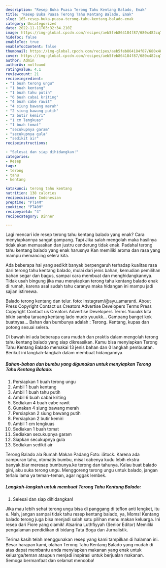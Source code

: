 ```yaml
---
description: "Resep Buka Puasa Terong Tahu Kentang Balado, Enak"
title: "Resep Buka Puasa Terong Tahu Kentang Balado, Enak"
slug: 165-resep-buka-puasa-terong-tahu-kentang-balado-enak
category: Uncategorized
date: 2022-11-11T03:32:34.210Z
image: https://img-global.cpcdn.com/recipes/aeb5feb864184f87/680x482cq70/terong-tahu-kentang-balado-foto-resep-utama.jpg
hideToc: false
enableToc: true
enableTocContent: false
thumbnail: https://img-global.cpcdn.com/recipes/aeb5feb864184f87/680x482cq70/terong-tahu-kentang-balado-foto-resep-utama.jpg
cover: https://img-global.cpcdn.com/recipes/aeb5feb864184f87/680x482cq70/terong-tahu-kentang-balado-foto-resep-utama.jpg
author: Admin
authorAv: notfound
ratingvalue: 4.1
reviewcount: 21
recipeingredient:
- "1 buah terong ungu"
- "1 buah kentang"
- "1 buah tahu putih"
- "6 buah cabai kriting"
- "4 buah cabe rawit"
- "4 siung bawang merah"
- "2 siung bawang putih"
- "2 butir kemiri"
- "1 cm lengkuas"
- "1 buah tomat"
- "secukupnya garam"
- "secukupnya gula"
- "sedikit air"
recipeinstructions:

- "Selesai dan siap dihidangkan!"
categories:
- Resep
tags:
- terong
- tahu
- kentang

katakunci: terong tahu kentang 
nutrition: 138 calories
recipecuisine: Indonesian
preptime: "PT14M"
cooktime: "PT40M"
recipeyield: "4"
recipecategory: Dinner

---
```



Lagi mencari ide resep terong tahu kentang balado yang enak? Cara menyiapkannya sangat gampang. Tapi Jika salah mengolah maka hasilnya tidak akan memuaskan dan justru cenderung tidak enak. Padahal terong tahu kentang balado yang enak harusnya Kan memiliki aroma dan rasa yang mampu memancing selera kita.


Ada beberapa hal yang sedikit banyak berpengaruh terhadap kualitas rasa dari terong tahu kentang balado, mulai dari jenis bahan, kemudian pemilihan bahan segar dan bagus, sampai cara membuat dan menghidangkannya. Tidak usah bingung jika mau menyiapkan terong tahu kentang balado enak di rumah, karena asal sudah tahu caranya maka hidangan ini mampu jadi sajian istimewa.

Balado terong kentang dan telur. foto: Instagram/@ayu_amaranti. About Press Copyright Contact us Creators Advertise Developers Terms Press Copyright Contact us Creators Advertise Developers Terms Yuuukk kita bikin samba taruang kentang lado mudo yuuukk… Gampang banget kok buatnyaa… Bahan dan bumbunya adalah : Terong. Kentang, kupas dan potong sesuai selera.


Di bawah ini ada beberapa cara mudah dan praktis dalam mengolah terong tahu kentang balado yang siap dikreasikan. Kamu bisa menyiapkan Terong Tahu Kentang Balado memakai 13 jenis bahan dan 0 langkah pembuatan. Berikut ini langkah-langkah dalam membuat hidangannya.

<!--inarticleads1-->

##### Bahan-bahan dan bumbu yang digunakan untuk menyiapkan Terong Tahu Kentang Balado:

1. Persiapkan 1 buah terong ungu
1. Ambil 1 buah kentang
1. Ambil 1 buah tahu putih
1. Ambil 6 buah cabai kriting
1. Sediakan 4 buah cabe rawit
1. Gunakan 4 siung bawang merah
1. Persiapkan 2 siung bawang putih
1. Persiapkan 2 butir kemiri
1. Ambil 1 cm lengkuas
1. Sediakan 1 buah tomat
1. Sediakan secukupnya garam
1. Siapkan secukupnya gula
1. Sediakan sedikit air


Terong Balado ala Rumah Makan Padang Foto: iStock. Karena ada campuran tahu, otomatis bumbu, misal cabenya kudu lebih ekstra banyak.biar meresap bumbunya.ke terong dan tahunya. Kalau buat balado gini, aku suka terong ungu. Menggoreng terong ungu untuk balado, jangan terlalu lama ya teman-teman, agar nggak lembek. 

<!--inarticleads2-->

##### Langkah-langkah untuk membuat Terong Tahu Kentang Balado:


1. Selesai dan siap dihidangkan!

Jika mau lebih sehat terong ungu bisa di panggang di teflon anti lengket, itu e. Nah, jangan sampai tidak tahu resep kentang balado, ya, Moms! Kentang balado terong juga bisa menjadi salah satu pilihan menu makan keluarga. Ini resep dari Fiore yang ciamik! Atsarina Luthfiyyah (Senior Editor) Memiliki pengalaman pendidikan di bidang Tata Boga dan Jurnalistik. 

Terima kasih telah menggunakan resep yang kami tampilkan di halaman ini. Besar harapan kami, olahan Terong Tahu Kentang Balado yang mudah di atas dapat membantu anda menyiapkan makanan yang enak untuk keluarga/teman ataupun menjadi inspirasi untuk berjualan makanan. Semoga bermanfaat dan selamat mencoba!
